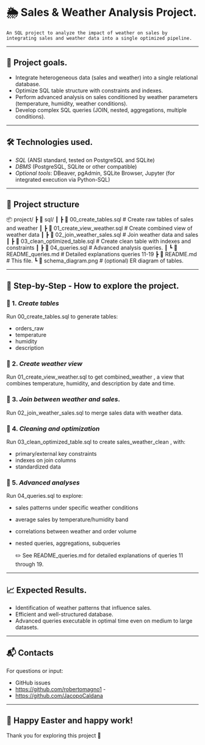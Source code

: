 # 🌦️ Sales & Weather Analysis Project.

	An SQL project to analyze the impact of weather on sales by integrating sales and weather data into a single optimized pipeline.

---

## 📌 Project goals.

- Integrate heterogeneous data (sales and weather) into a single relational database.
- Optimize SQL table structure with constraints and indexes.
- Perform advanced analysis on sales conditioned by weather parameters (temperature, humidity, weather conditions).
- Develop complex SQL queries (JOIN, nested, aggregations, multiple conditions).

---

## 🛠️ Technologies used.

- *SQL* (ANSI standard, tested on PostgreSQL and SQLite)
- *DBMS* (PostgreSQL, SQLite or other compatible)
- *Optional tools*: DBeaver, pgAdmin, SQLite Browser, Jupyter (for integrated execution via Python-SQL)

---

## 📁 Project structure


📦 project/
┣ 📂 sql/
┃ ┣ 📜 00_create_tables.sql # Create raw tables of sales and weather
┃ ┣ 📜 01_create_view_weather.sql # Create combined view of weather data
┃ ┣ 📜 02_join_weather_sales.sql # Join weather data and sales
┃ ┣ 📜 03_clean_optimized_table.sql # Create clean table with indexes and constraints
┃ ┣ 📜 04_queries.sql # Advanced analysis queries.
┃ ┗ 📜 README_queries.md # Detailed explanations queries 11-19
┣ 📜 README.md # This file.
┗ 📜 schema_diagram.png # (optional) ER diagram of tables.


---

## 🧭 Step-by-Step - How to explore the project.

### 🔹 1. *Create tables*
Run 00_create_tables.sql to generate tables:
- orders_raw
- temperature
- humidity
- description

### 🔹 2. *Create weather view*
Run 01_create_view_weather.sql to get combined_weather , a view that combines temperature, humidity, and description by date and time.

### 🔹 3. *Join between weather and sales*.
Run 02_join_weather_sales.sql to merge sales data with weather data.

### 🔹 4. *Cleaning and optimization*
Run 03_clean_optimized_table.sql to create sales_weather_clean , with:
- primary/external key constraints
- indexes on join columns
- standardized data

### 🔹 5. *Advanced analyses*
Run 04_queries.sql to explore:
- sales patterns under specific weather conditions
- average sales by temperature/humidity band
- correlations between weather and order volume
- nested queries, aggregations, subqueries

	✏️ See README_queries.md for detailed explanations of queries 11 through 19.

---

## 📈 Expected Results.

- Identification of weather patterns that influence sales.
- Efficient and well-structured database.
- Advanced queries executable in optimal time even on medium to large datasets.

---

## 📬 Contacts

For questions or input:
- GitHub issues
- https://github.com/robertomagno1 -
- https://github.com/JacopoCaldana

---

## 🐣 Happy Easter and happy work!  
Thank you for exploring this project 🌱





